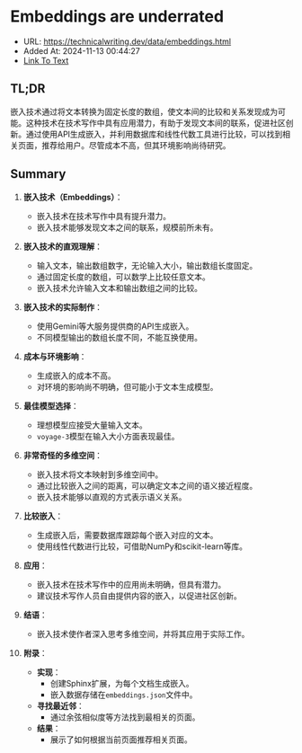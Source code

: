 # Embeddings are underrated
- URL: https://technicalwriting.dev/data/embeddings.html
- Added At: 2024-11-13 00:44:27
- [Link To Text](2024-11-13-embeddings-are-underrated_raw.md)

## TL;DR
嵌入技术通过将文本转换为固定长度的数组，使文本间的比较和关系发现成为可能。这种技术在技术写作中具有应用潜力，有助于发现文本间的联系，促进社区创新。通过使用API生成嵌入，并利用数据库和线性代数工具进行比较，可以找到相关页面，推荐给用户。尽管成本不高，但其环境影响尚待研究。

## Summary
1. **嵌入技术（Embeddings）**：
   - 嵌入技术在技术写作中具有提升潜力。
   - 嵌入技术能够发现文本之间的联系，规模前所未有。

2. **嵌入技术的直观理解**：
   - 输入文本，输出数组数字，无论输入大小，输出数组长度固定。
   - 通过固定长度的数组，可以数学上比较任意文本。
   - 嵌入技术允许输入文本和输出数组之间的比较。

3. **嵌入技术的实际制作**：
   - 使用Gemini等大服务提供商的API生成嵌入。
   - 不同模型输出的数组长度不同，不能互换使用。

4. **成本与环境影响**：
   - 生成嵌入的成本不高。
   - 对环境的影响尚不明确，但可能小于文本生成模型。

5. **最佳模型选择**：
   - 理想模型应接受大量输入文本。
   - `voyage-3`模型在输入大小方面表现最佳。

6. **非常奇怪的多维空间**：
   - 嵌入技术将文本映射到多维空间中。
   - 通过比较嵌入之间的距离，可以确定文本之间的语义接近程度。
   - 嵌入技术能够以直观的方式表示语义关系。

7. **比较嵌入**：
   - 生成嵌入后，需要数据库跟踪每个嵌入对应的文本。
   - 使用线性代数进行比较，可借助NumPy和scikit-learn等库。

8. **应用**：
   - 嵌入技术在技术写作中的应用尚未明确，但具有潜力。
   - 建议技术写作人员自由提供内容的嵌入，以促进社区创新。

9. **结语**：
   - 嵌入技术使作者深入思考多维空间，并将其应用于实际工作。

10. **附录**：
    - **实现**：
      - 创建Sphinx扩展，为每个文档生成嵌入。
      - 嵌入数据存储在`embeddings.json`文件中。
    - **寻找最近邻**：
      - 通过余弦相似度等方法找到最相关的页面。
    - **结果**：
      - 展示了如何根据当前页面推荐相关页面。
